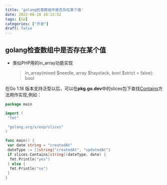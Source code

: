 ```yaml
---
title: 'golang检查数组中是否存在某个值'
date: 2022-06-10 10:12:52
tags: [Go]
categories: ["开发"]
draft: false
---
```


## golang检查数组中是否存在某个值

* 类似PHP用的in_array功能实现
    >in_array(mixed $needle, array $haystack, bool $strict = false): bool

在Go 1.18 版本支持泛型以后，可以在**pkg.go.dev**中的slices包下查找[Contains](https://pkg.go.dev/golang.org/x/exp@v0.0.0-20220609121020-a51bd0440498/slices#Contains)方法用作实现,例如：

```go
package main

import (
 "fmt"

 "golang.org/x/exp/slices"
)

func main() {
 var date string = "createdAt"
 dateType := []string{"createdAt", "updatedAt"}
 if slices.Contains[string](dateType, date) {
  fmt.Println("yes")
 } else {
  fmt.Println("no")
 }
}
```
